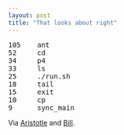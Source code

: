 ```yaml
---
layout: post
title: "That looks about right"
---
```




<pre class="sourceCode">
105    ant     
52     cd 
34     p4     
33     ls   
25     ./run.sh    
18     tail     
15     exit     
10     cp    
9      sync_main    
</pre>

<p>Via <a href="http://plasmasturm.org/log/497/">Aristotle</a>
and 
<a href="http://www.dehora.net/journal/2008/04/10/that-looks-about-right/">Bill</a>.</p>



